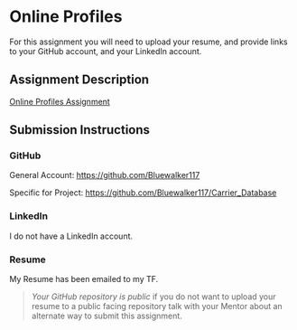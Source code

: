# Online Profiles
For this assignment you will need to upload your resume, and provide links to your GitHub account, and your LinkedIn account.

## Assignment Description
[Online Profiles Assignment](https://education.launchcode.org/liftoff/assignments/online-profiles/)

## Submission Instructions

### GitHub
General Account:
https://github.com/Bluewalker117

Specific for Project:
https://github.com/Bluewalker117/Carrier_Database

### LinkedIn
I do not have a LinkedIn account.

### Resume
My Resume has been emailed to my TF.

> *Your GitHub repository is public* if you do not want to upload your resume to a public facing repository talk with your Mentor about an alternate way to submit this assignment.